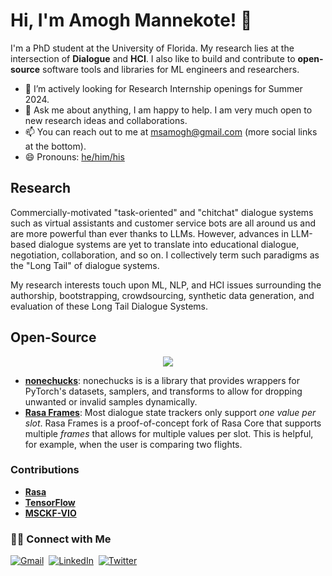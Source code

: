# Hi, I'm Amogh Mannekote! 👋

I'm a PhD student at the University of Florida. My research lies at the intersection of **Dialogue** and **HCI**. I also like to build and contribute to **open-source** software tools and libraries for ML engineers and researchers.

- 🌱 I’m actively looking for Research Internship openings for Summer 2024.
- 💬 Ask me about anything, I am happy to help. I am very much open to new research ideas and collaborations.
- 📫 You can reach out to me at [msamogh@gmail.com](msamogh@gmail.com) (more social links at the bottom).
- 😄 Pronouns: [he/him/his](https://en.pronouns.page/he)

## Research
Commercially-motivated "task-oriented" and "chitchat" dialogue systems such as virtual assistants and customer service bots are all around us and are more powerful than ever thanks to LLMs. However, advances in LLM-based dialogue systems are yet to translate into educational dialogue, negotiation, collaboration, and so on. I collectively term such paradigms as the "Long Tail" of dialogue systems.

My research interests touch upon ML, NLP, and HCI issues surrounding the authorship, bootstrapping, crowdsourcing, synthetic data generation, and evaluation of these Long Tail Dialogue Systems.


## Open-Source
<!-- I have developed a multiple open-source tools and libraries for ML practitioners. -->


<p align="center">
  <picture>
<source 
  srcset="https://github-readme-stats.vercel.app/api?username=msamogh&show_icons=true&theme=swift"
  media="(prefers-color-scheme: dark)"
/>
<source
  srcset="https://github-readme-stats.vercel.app/api?username=msamogh&show_icons=true"
  media="(prefers-color-scheme: solarized-light), (prefers-color-scheme: no-preference)"
/>
<img src="https://github-readme-stats.vercel.app/api?username=msamogh&show_icons=true&theme=solarized-light" />
</picture>
  
</p>

- **[nonechucks](https://github.com/msamogh/nonechucks)**: nonechucks is is a library that provides wrappers for PyTorch's datasets, samplers, and transforms to allow for dropping unwanted or invalid samples dynamically.
- **[Rasa Frames](https://github.com/msamogh/rasa-frames)**: Most dialogue state trackers only support _one value per slot_. Rasa Frames is a proof-of-concept fork of Rasa Core that supports multiple _frames_ that allows for multiple values per slot. This is helpful, for example, when the user is comparing two flights.

### Contributions
- **[Rasa](https://github.com/rasahq/rasa/pulls?q=is%3Apr+author%3Amsamogh+is%3Aclosed+)**
- **[TensorFlow](https://github.com/tensorflow/tensorflow/pulls?q=is%3Apr+author%3Amsamogh+is%3Aclosed+)**
- **[MSCKF-VIO](https://github.com/KumarRobotics/msckf_vio/pull/72)**

### 🤝🏻 Connect with Me
<p align="left">
<a href="mailto:msamogh@gmail.com"><img src="https://img.shields.io/badge/gmail-%23D14836.svg?&style=for-the-badge&logo=gmail&logoColor=white" alt="Gmail" /></a>&nbsp;
<a href="https://www.linkedin.com/in/msamogh"><img src="https://img.shields.io/badge/linkedin-%230077B5.svg?&style=for-the-badge&logo=linkedin&logoColor=white" alt="LinkedIn" /></a>&nbsp;
<!-- <a href="https://leetcode.com/bolt_coder"><img src="https://img.shields.io/badge/leetcode-FFA116?&style=for-the-badge&logo=leetcode&logoColor=black" alt="Leetcode"/></a>&nbsp;
<a href="https://www.codechef.com/users/bolt_coder"><img src="https://img.shields.io/badge/codechef-5B4638?&style=for-the-badge&logo=codechef&logoColor=white" alt="Codechef"/></a>&nbsp; -->
<a href="https://twitter.com/msamogh"><img src="https://img.shields.io/badge/Twitter-1DA1F2?style=for-the-badge&logo=twitter&logoColor=white" alt="Twitter" /></a>&nbsp;
<!-- <a href="https://sigmoid.social/@stancosmos"><img src="https://img.shields.io/badge/-MASTODON-%232B90D9?style=for-the-badge&logo=mastodon&logoColor=white" alt="Mastodon" /></a>&nbsp; -->
</p>
